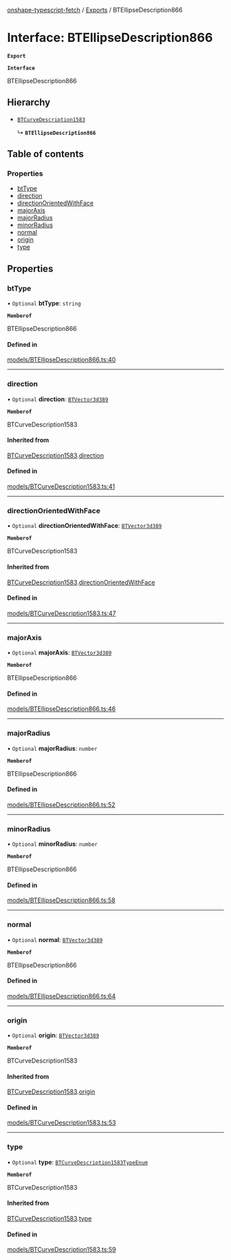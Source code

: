 [onshape-typescript-fetch](../README.md) / [Exports](../modules.md) / BTEllipseDescription866

# Interface: BTEllipseDescription866

**`Export`**

**`Interface`**

BTEllipseDescription866

## Hierarchy

- [`BTCurveDescription1583`](BTCurveDescription1583.md)

  ↳ **`BTEllipseDescription866`**

## Table of contents

### Properties

- [btType](BTEllipseDescription866.md#bttype)
- [direction](BTEllipseDescription866.md#direction)
- [directionOrientedWithFace](BTEllipseDescription866.md#directionorientedwithface)
- [majorAxis](BTEllipseDescription866.md#majoraxis)
- [majorRadius](BTEllipseDescription866.md#majorradius)
- [minorRadius](BTEllipseDescription866.md#minorradius)
- [normal](BTEllipseDescription866.md#normal)
- [origin](BTEllipseDescription866.md#origin)
- [type](BTEllipseDescription866.md#type)

## Properties

### btType

• `Optional` **btType**: `string`

**`Memberof`**

BTEllipseDescription866

#### Defined in

[models/BTEllipseDescription866.ts:40](https://github.com/toebes/onshape-typescript-fetch/blob/3e11ae1/models/BTEllipseDescription866.ts#L40)

___

### direction

• `Optional` **direction**: [`BTVector3d389`](BTVector3d389.md)

**`Memberof`**

BTCurveDescription1583

#### Inherited from

[BTCurveDescription1583](BTCurveDescription1583.md).[direction](BTCurveDescription1583.md#direction)

#### Defined in

[models/BTCurveDescription1583.ts:41](https://github.com/toebes/onshape-typescript-fetch/blob/3e11ae1/models/BTCurveDescription1583.ts#L41)

___

### directionOrientedWithFace

• `Optional` **directionOrientedWithFace**: [`BTVector3d389`](BTVector3d389.md)

**`Memberof`**

BTCurveDescription1583

#### Inherited from

[BTCurveDescription1583](BTCurveDescription1583.md).[directionOrientedWithFace](BTCurveDescription1583.md#directionorientedwithface)

#### Defined in

[models/BTCurveDescription1583.ts:47](https://github.com/toebes/onshape-typescript-fetch/blob/3e11ae1/models/BTCurveDescription1583.ts#L47)

___

### majorAxis

• `Optional` **majorAxis**: [`BTVector3d389`](BTVector3d389.md)

**`Memberof`**

BTEllipseDescription866

#### Defined in

[models/BTEllipseDescription866.ts:46](https://github.com/toebes/onshape-typescript-fetch/blob/3e11ae1/models/BTEllipseDescription866.ts#L46)

___

### majorRadius

• `Optional` **majorRadius**: `number`

**`Memberof`**

BTEllipseDescription866

#### Defined in

[models/BTEllipseDescription866.ts:52](https://github.com/toebes/onshape-typescript-fetch/blob/3e11ae1/models/BTEllipseDescription866.ts#L52)

___

### minorRadius

• `Optional` **minorRadius**: `number`

**`Memberof`**

BTEllipseDescription866

#### Defined in

[models/BTEllipseDescription866.ts:58](https://github.com/toebes/onshape-typescript-fetch/blob/3e11ae1/models/BTEllipseDescription866.ts#L58)

___

### normal

• `Optional` **normal**: [`BTVector3d389`](BTVector3d389.md)

**`Memberof`**

BTEllipseDescription866

#### Defined in

[models/BTEllipseDescription866.ts:64](https://github.com/toebes/onshape-typescript-fetch/blob/3e11ae1/models/BTEllipseDescription866.ts#L64)

___

### origin

• `Optional` **origin**: [`BTVector3d389`](BTVector3d389.md)

**`Memberof`**

BTCurveDescription1583

#### Inherited from

[BTCurveDescription1583](BTCurveDescription1583.md).[origin](BTCurveDescription1583.md#origin)

#### Defined in

[models/BTCurveDescription1583.ts:53](https://github.com/toebes/onshape-typescript-fetch/blob/3e11ae1/models/BTCurveDescription1583.ts#L53)

___

### type

• `Optional` **type**: [`BTCurveDescription1583TypeEnum`](../modules.md#btcurvedescription1583typeenum-1)

**`Memberof`**

BTCurveDescription1583

#### Inherited from

[BTCurveDescription1583](BTCurveDescription1583.md).[type](BTCurveDescription1583.md#type)

#### Defined in

[models/BTCurveDescription1583.ts:59](https://github.com/toebes/onshape-typescript-fetch/blob/3e11ae1/models/BTCurveDescription1583.ts#L59)
